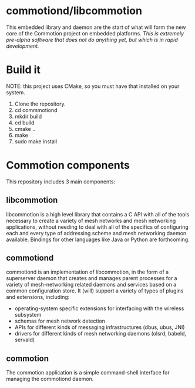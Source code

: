 commotiond/libcommotion
=======================
This embedded library and daemon are the start of what will form the new core of the Commotion project on embedded platforms. *This is extremely pre-alpha software that does not do anything yet, but which is in rapid development.*

Build it
============
NOTE: this project uses CMake, so you must have that installed on your system.
1. Clone the repository.
2. cd commmotiond
3. mkdir build
4. cd build
5. cmake ..
6. make
7. sudo make install

Commotion components
======================
This repository includes 3 main components:

libcommotion
------------
libcommotion is a high level library that contains a C API with all of the tools necessary to create a variety of mesh networks and mesh networking applications, without needing to deal with all of the specifics of configuring each and every type of addressing scheme and mesh networking daemon available. Bindings for other languages like Java or Python are forthcoming.

commotiond
----------
commotiond is an implementation of libcommotion, in the form of a superserver daemon that creates and manages parent processes for a variety of mesh-networking related daemons and services based on a common configuration store. It (will) support a variety of types of plugins and extensions, including:

* operating-system specific extensions for interfacing with the wireless subsystem
* schemas for mesh network detection
* APIs for different kinds of messaging infrastructures (dbus, ubus, JNI)
* drivers for different kinds of mesh networking daemons (olsrd, babeld, servald)

commotion
---------
The commotion application is a simple command-shell interface for managing the commotiond daemon.
